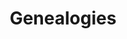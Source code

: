 ---
ee_id: '63'
site: '1'
type: '2'
long_id: 2008-074 Genealogies
url: 2008-074-genealogies
year: '2008'
medium: Pen on paper
commission:
add_credit:
dims:
pitch: "<p>​A drawing of my influences.</p>"
ps: <p>Part of the Genealogies project at the <a title="" href="http://www.lux.org.uk/blog/genealogies-cory-arcangel">Lux</a>
  Center in the UK. It may not seem it, but it is actually pretty accurate cause for
  some reason I took this really seriously (ps – made bfr Tiger Woods scandal). So
  if u ever wondered,………</p>
live_url:
related:
title: Genealogies
youtube:
imgs: "{filedir_1}2008_074_Genealogies_Full_Database_IH.jpg"
subheading:
year2: '2008'
download:
add_credits:
related_code:
! '':
layout: things-i-made
---